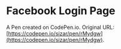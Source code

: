 # Facebook Login Page

A Pen created on CodePen.io. Original URL: [https://codepen.io/sizar/pen/rMydgw](https://codepen.io/sizar/pen/rMydgw).

